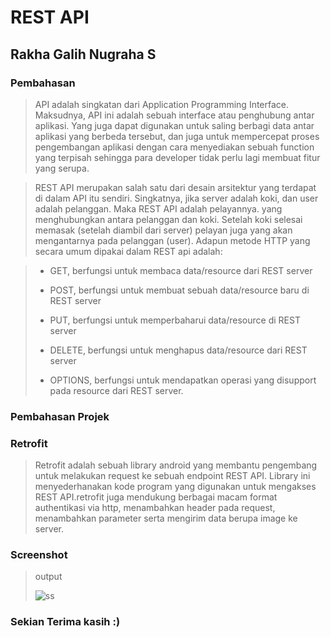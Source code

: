 # REST API
## Rakha Galih Nugraha S
### Pembahasan
> API adalah singkatan dari Application Programming Interface. Maksudnya, API ini adalah sebuah interface atau penghubung antar aplikasi. Yang juga dapat digunakan untuk saling berbagi data antar aplikasi yang berbeda tersebut, dan juga untuk mempercepat proses pengembangan aplikasi dengan cara menyediakan sebuah function yang terpisah sehingga para developer tidak perlu lagi membuat fitur yang serupa.

> REST API merupakan salah satu dari desain arsitektur yang terdapat di dalam API itu sendiri. Singkatnya, jika server adalah koki, dan user adalah pelanggan. Maka REST API adalah pelayannya. yang menghubungkan antara pelanggan dan koki. Setelah koki selesai memasak (setelah diambil dari server) pelayan juga yang akan mengantarnya pada pelanggan (user).
> Adapun metode HTTP yang secara umum dipakai dalam REST api adalah:

>- GET, berfungsi untuk membaca data/resource dari REST server
>
>- POST, berfungsi untuk membuat sebuah data/resource baru di REST server
>
>- PUT, berfungsi untuk memperbaharui data/resource di REST server
>
>- DELETE, berfungsi untuk menghapus data/resource dari REST server
>
>- OPTIONS, berfungsi untuk mendapatkan operasi yang disupport pada resource dari REST server.

### Pembahasan Projek
### Retrofit
> Retrofit adalah sebuah library android yang membantu pengembang untuk melakukan
request ke sebuah endpoint REST API. Library ini
menyederhanakan kode program yang digunakan untuk mengakses REST API.retrofit juga
mendukung berbagai macam format authentikasi via http, menambahkan header pada request,
menambahkan parameter serta mengirim data berupa image ke server.

### Screenshot

> output
> 
>![ss](https://user-images.githubusercontent.com/54633534/116559753-f17aa780-a92a-11eb-8b04-7065e33f6b4d.jpeg)
>

### Sekian Terima kasih :)
